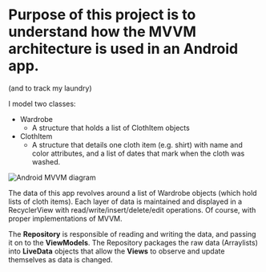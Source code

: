 # Purpose of this project is to understand how the MVVM architecture is used in an Android app.
(and to  track my laundry)

I model two classes:
- Wardrobe
	- A structure that holds a list of ClothItem objects
- ClothItem
	- A structure that details one cloth item (e.g. shirt) with name and color attributes, and a list of dates that mark when the cloth was washed.

![Android MVVM diagram]([https://developer.android.com/topic/libraries/architecture/images/final-architecture.png](https://developer.android.com/topic/libraries/architecture/images/final-architecture.png))

The data of this app revolves around a list of Wardrobe objects (which hold lists of cloth items). Each layer of data is maintained and displayed in a RecyclerView with read/write/insert/delete/edit operations. Of course, with proper implementations of MVVM.

The **Repository** is responsible of reading and writing the data, and passing it on to the **ViewModels**. The Repository packages the raw data (Arraylists) into **LiveData** objects that allow the **Views** to observe and update themselves as data is changed.